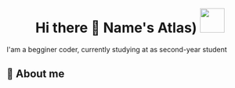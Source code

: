 <h1 align='center'> Hi there 👋 Name's Atlas) <img src="https://i.postimg.cc/d1D3jqmP/ea04775420cac2ef626a6586003843d6.gif" width="50"></h1>
I'am a begginer coder, currently studying at <college name='NKEiVT' /> as second-year student

## 📌 About me
